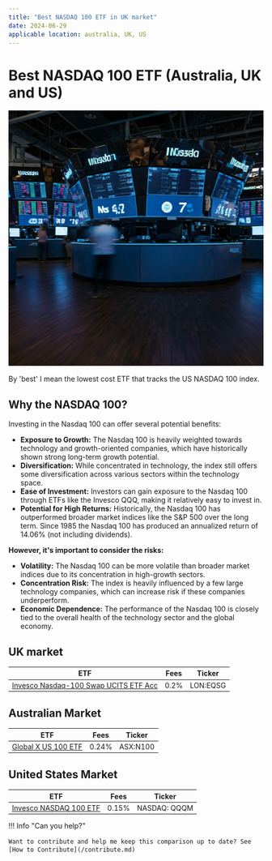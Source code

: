 ```yaml
---
title: "Best NASDAQ 100 ETF in UK market"
date: 2024-06-29
applicable location: australia, UK, US
---
```


# Best NASDAQ 100 ETF (Australia, UK and US)

![](images/nasdaq100-2.png)

By 'best' I mean the lowest cost ETF that tracks the US NASDAQ 100 index.

## Why the NASDAQ 100?

Investing in the Nasdaq 100 can offer several potential benefits:

* **Exposure to Growth:** The Nasdaq 100 is heavily weighted towards technology and growth-oriented companies, which have historically shown strong long-term growth potential.
* **Diversification:** While concentrated in technology, the index still offers some diversification across various sectors within the technology space.
* **Ease of Investment:** Investors can gain exposure to the Nasdaq 100 through ETFs like the Invesco QQQ, making it relatively easy to invest in.
* **Potential for High Returns:** Historically, the Nasdaq 100 has outperformed broader market indices like the S&P 500 over the long term. Since 1985 the Nasdaq 100 has produced an annualized return of 14.06% (not including dividends).

**However, it's important to consider the risks:**

* **Volatility:** The Nasdaq 100 can be more volatile than broader market indices due to its concentration in high-growth sectors.
* **Concentration Risk:** The index is heavily influenced by a few large technology companies, which can increase risk if these companies underperform.
* **Economic Dependence:** The performance of the Nasdaq 100 is closely tied to the overall health of the technology sector and the global economy.



## UK market

| ETF                                                                                                    | Fees | Ticker   | 
|--------------------------------------------------------------------------------------------------------|------|----------|
| [Invesco Nasdaq-100 Swap UCITS ETF Acc](https://www.justetf.com/uk/etf-profile.html?isin=IE00BNRQM384) | 0.2% | LON:EQSG |

## Australian Market

| ETF                                                                                  | Fees  | Ticker   | 
|--------------------------------------------------------------------------------------|-------|----------|
| [Global X US 100 ETF](https://www.investsmart.com.au/shares/asx-n100/global-x-us-100-etf/fund-details/25614) | 0.24% | ASX:N100 |

## United States Market

| ETF                                                                 | Fees  | Ticker       | 
|---------------------------------------------------------------------|-------|--------------|
| [Invesco NASDAQ 100 ETF](https://www.invesco.com/us/financial-products/etfs/product-detail?audienceType=Investor&productId=ETF-QQQM) | 0.15% | NASDAQ: QQQM |



!!! Info "Can you help?"
    
    Want to contribute and help me keep this comparison up to date? See [How to Contribute](/contribute.md)
